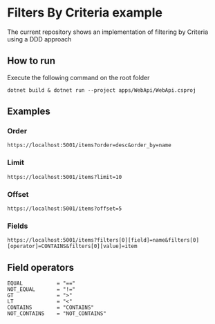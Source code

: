 # Filters By Criteria example
The current repository shows an implementation of filtering by Criteria using a DDD approach

## How to run
Execute the following command on the root folder

``dotnet build & dotnet run --project apps/WebApi/WebApi.csproj``

## Examples
### Order
``https://localhost:5001/items?order=desc&order_by=name``

### Limit
``https://localhost:5001/items?limit=10``

### Offset
``https://localhost:5001/items?offset=5``

### Fields
``https://localhost:5001/items?filters[0][field]=name&filters[0][operator]=CONTAINS&filters[0][value]=item``

## Field operators
````
EQUAL           = "=="
NOT_EQUAL       = "!="
GT              = ">"
LT              = "<"
CONTAINS        = "CONTAINS"
NOT_CONTAINS    = "NOT_CONTAINS"
````



